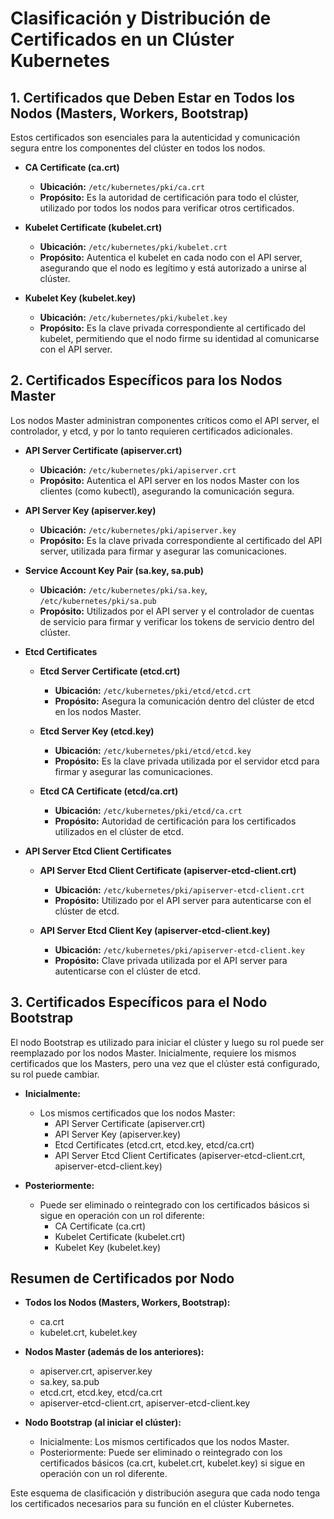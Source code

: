 # Clasificación y Distribución de Certificados en un Clúster Kubernetes

## 1. Certificados que Deben Estar en Todos los Nodos (Masters, Workers, Bootstrap)

Estos certificados son esenciales para la autenticidad y comunicación segura entre los componentes del clúster en todos los nodos.

- **CA Certificate (ca.crt)**
  - **Ubicación:** `/etc/kubernetes/pki/ca.crt`
  - **Propósito:** Es la autoridad de certificación para todo el clúster, utilizado por todos los nodos para verificar otros certificados.

- **Kubelet Certificate (kubelet.crt)**
  - **Ubicación:** `/etc/kubernetes/pki/kubelet.crt`
  - **Propósito:** Autentica el kubelet en cada nodo con el API server, asegurando que el nodo es legítimo y está autorizado a unirse al clúster.

- **Kubelet Key (kubelet.key)**
  - **Ubicación:** `/etc/kubernetes/pki/kubelet.key`
  - **Propósito:** Es la clave privada correspondiente al certificado del kubelet, permitiendo que el nodo firme su identidad al comunicarse con el API server.

## 2. Certificados Específicos para los Nodos Master

Los nodos Master administran componentes críticos como el API server, el controlador, y etcd, y por lo tanto requieren certificados adicionales.

- **API Server Certificate (apiserver.crt)**
  - **Ubicación:** `/etc/kubernetes/pki/apiserver.crt`
  - **Propósito:** Autentica el API server en los nodos Master con los clientes (como kubectl), asegurando la comunicación segura.

- **API Server Key (apiserver.key)**
  - **Ubicación:** `/etc/kubernetes/pki/apiserver.key`
  - **Propósito:** Es la clave privada correspondiente al certificado del API server, utilizada para firmar y asegurar las comunicaciones.

- **Service Account Key Pair (sa.key, sa.pub)**
  - **Ubicación:** `/etc/kubernetes/pki/sa.key`, `/etc/kubernetes/pki/sa.pub`
  - **Propósito:** Utilizados por el API server y el controlador de cuentas de servicio para firmar y verificar los tokens de servicio dentro del clúster.

- **Etcd Certificates**

  - **Etcd Server Certificate (etcd.crt)**
    - **Ubicación:** `/etc/kubernetes/pki/etcd/etcd.crt`
    - **Propósito:** Asegura la comunicación dentro del clúster de etcd en los nodos Master.

  - **Etcd Server Key (etcd.key)**
    - **Ubicación:** `/etc/kubernetes/pki/etcd/etcd.key`
    - **Propósito:** Es la clave privada utilizada por el servidor etcd para firmar y asegurar las comunicaciones.

  - **Etcd CA Certificate (etcd/ca.crt)**
    - **Ubicación:** `/etc/kubernetes/pki/etcd/ca.crt`
    - **Propósito:** Autoridad de certificación para los certificados utilizados en el clúster de etcd.

- **API Server Etcd Client Certificates**

  - **API Server Etcd Client Certificate (apiserver-etcd-client.crt)**
    - **Ubicación:** `/etc/kubernetes/pki/apiserver-etcd-client.crt`
    - **Propósito:** Utilizado por el API server para autenticarse con el clúster de etcd.

  - **API Server Etcd Client Key (apiserver-etcd-client.key)**
    - **Ubicación:** `/etc/kubernetes/pki/apiserver-etcd-client.key`
    - **Propósito:** Clave privada utilizada por el API server para autenticarse con el clúster de etcd.

## 3. Certificados Específicos para el Nodo Bootstrap

El nodo Bootstrap es utilizado para iniciar el clúster y luego su rol puede ser reemplazado por los nodos Master. Inicialmente, requiere los mismos certificados que los Masters, pero una vez que el clúster está configurado, su rol puede cambiar.

- **Inicialmente:**
  - Los mismos certificados que los nodos Master:
    - API Server Certificate (apiserver.crt)
    - API Server Key (apiserver.key)
    - Etcd Certificates (etcd.crt, etcd.key, etcd/ca.crt)
    - API Server Etcd Client Certificates (apiserver-etcd-client.crt, apiserver-etcd-client.key)

- **Posteriormente:**
  - Puede ser eliminado o reintegrado con los certificados básicos si sigue en operación con un rol diferente:
    - CA Certificate (ca.crt)
    - Kubelet Certificate (kubelet.crt)
    - Kubelet Key (kubelet.key)

## Resumen de Certificados por Nodo

- **Todos los Nodos (Masters, Workers, Bootstrap):**
  - ca.crt
  - kubelet.crt, kubelet.key

- **Nodos Master (además de los anteriores):**
  - apiserver.crt, apiserver.key
  - sa.key, sa.pub
  - etcd.crt, etcd.key, etcd/ca.crt
  - apiserver-etcd-client.crt, apiserver-etcd-client.key

- **Nodo Bootstrap (al iniciar el clúster):**
  - Inicialmente: Los mismos certificados que los nodos Master.
  - Posteriormente: Puede ser eliminado o reintegrado con los certificados básicos (ca.crt, kubelet.crt, kubelet.key) si sigue en operación con un rol diferente.

Este esquema de clasificación y distribución asegura que cada nodo tenga los certificados necesarios para su función en el clúster Kubernetes.
